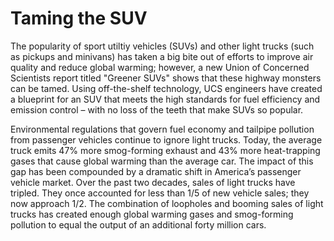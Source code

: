 # Taming the SUV
The popularity of sport utiltiy vehicles (SUVs) and other light trucks (such as pickups and minivans) has
taken a big bite out of efforts to improve air quality and reduce global warming; however, a new Union of Concerned Scientists report titled "Greener SUVs" shows that these highway monsters can be tamed. Using off-the-shelf technology, UCS engineers have created a blueprint for an SUV that meets the high standards for fuel efficiency and emission control – with no loss of the teeth that make SUVs so popular.

Environmental regulations that govern fuel economy and tailpipe pollution from passenger vehicles continue to ignore light trucks. Today, the average truck emits 47% more smog-forming exhaust and 43% more heat-trapping gases that cause global warming than the average car. The impact of this gap has been compounded by a dramatic shift in America’s passenger vehicle market. Over the past two decades, sales of light trucks have tripled. They once accounted for less than 1/5 of new vehicle sales; they now approach 1/2. The combination of loopholes and booming sales of light trucks has created enough global warming gases and smog-forming pollution to equal the output of an additional forty million cars.